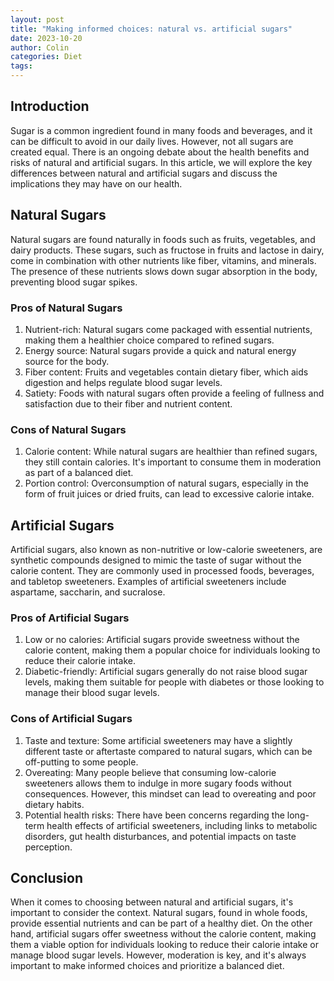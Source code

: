 ```yaml
---
layout: post
title: "Making informed choices: natural vs. artificial sugars"
date: 2023-10-20
author: Colin
categories: Diet
tags: 
---
```


## Introduction

Sugar is a common ingredient found in many foods and beverages, and it can be difficult to avoid in our daily lives. However, not all sugars are created equal. There is an ongoing debate about the health benefits and risks of natural and artificial sugars. In this article, we will explore the key differences between natural and artificial sugars and discuss the implications they may have on our health.

## Natural Sugars

Natural sugars are found naturally in foods such as fruits, vegetables, and dairy products. These sugars, such as fructose in fruits and lactose in dairy, come in combination with other nutrients like fiber, vitamins, and minerals. The presence of these nutrients slows down sugar absorption in the body, preventing blood sugar spikes.

### Pros of Natural Sugars

1. Nutrient-rich: Natural sugars come packaged with essential nutrients, making them a healthier choice compared to refined sugars.
2. Energy source: Natural sugars provide a quick and natural energy source for the body.
3. Fiber content: Fruits and vegetables contain dietary fiber, which aids digestion and helps regulate blood sugar levels.
4. Satiety: Foods with natural sugars often provide a feeling of fullness and satisfaction due to their fiber and nutrient content.

### Cons of Natural Sugars

1. Calorie content: While natural sugars are healthier than refined sugars, they still contain calories. It's important to consume them in moderation as part of a balanced diet.
2. Portion control: Overconsumption of natural sugars, especially in the form of fruit juices or dried fruits, can lead to excessive calorie intake.

## Artificial Sugars

Artificial sugars, also known as non-nutritive or low-calorie sweeteners, are synthetic compounds designed to mimic the taste of sugar without the calorie content. They are commonly used in processed foods, beverages, and tabletop sweeteners. Examples of artificial sweeteners include aspartame, saccharin, and sucralose.

### Pros of Artificial Sugars

1. Low or no calories: Artificial sugars provide sweetness without the calorie content, making them a popular choice for individuals looking to reduce their calorie intake.
2. Diabetic-friendly: Artificial sugars generally do not raise blood sugar levels, making them suitable for people with diabetes or those looking to manage their blood sugar levels.

### Cons of Artificial Sugars

1. Taste and texture: Some artificial sweeteners may have a slightly different taste or aftertaste compared to natural sugars, which can be off-putting to some people.
2. Overeating: Many people believe that consuming low-calorie sweeteners allows them to indulge in more sugary foods without consequences. However, this mindset can lead to overeating and poor dietary habits.
3. Potential health risks: There have been concerns regarding the long-term health effects of artificial sweeteners, including links to metabolic disorders, gut health disturbances, and potential impacts on taste perception.
   
## Conclusion

When it comes to choosing between natural and artificial sugars, it's important to consider the context. Natural sugars, found in whole foods, provide essential nutrients and can be part of a healthy diet. On the other hand, artificial sugars offer sweetness without the calorie content, making them a viable option for individuals looking to reduce their calorie intake or manage blood sugar levels. However, moderation is key, and it's always important to make informed choices and prioritize a balanced diet.